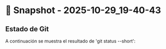 # 📸 Snapshot - 2025-10-29_19-40-43

## Estado de Git
A continuación se muestra el resultado de 'git status --short':


